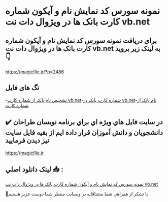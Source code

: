 # نمونه سورس کد نمایش نام و آیکون شماره کارت بانک ها در ویژوال دات نت vb.net

## برای دریافت نمونه سورس کد نمایش نام و آیکون شماره کارت بانک ها در ویژوال دات نت vb.net به لینک زیر بروید 👇

https://magicfile.ir/?p=2486

## تگ های فایل

-[تشخیص نام بانک از شماره کارت vb.net](https://magicfile.ir/product/%d8%b3%d9%88%d8%b1%d8%b3-%d9%88-%da%a9%d8%af-%d9%86%d9%85%d8%a7%db%8c%d8%b4-%d9%86%d8%a7%d9%85-%d8%a2%db%8c%da%a9%d9%88%d9%86-%d8%a8%d8%a7%d9%86%da%a9-%d9%87%d8%a7%db%8c-%d9%88%db%8c%da%98%d9%88%d8%a7%d9%84-%d8%af%d8%a7%d8%aa-%d9%86%d8%aa/)-[شماره کارت بانک در vb.net](https://magicfile.ir/product/%d8%b3%d9%88%d8%b1%d8%b3-%d9%88-%da%a9%d8%af-%d9%86%d9%85%d8%a7%db%8c%d8%b4-%d9%86%d8%a7%d9%85-%d8%a2%db%8c%da%a9%d9%88%d9%86-%d8%a8%d8%a7%d9%86%da%a9-%d9%87%d8%a7%db%8c-%d9%88%db%8c%da%98%d9%88%d8%a7%d9%84-%d8%af%d8%a7%d8%aa-%d9%86%d8%aa/)-[نام بانک از شماره کارت](https://magicfile.ir/product/%d8%b3%d9%88%d8%b1%d8%b3-%d9%88-%da%a9%d8%af-%d9%86%d9%85%d8%a7%db%8c%d8%b4-%d9%86%d8%a7%d9%85-%d8%a2%db%8c%da%a9%d9%88%d9%86-%d8%a8%d8%a7%d9%86%da%a9-%d9%87%d8%a7%db%8c-%d9%88%db%8c%da%98%d9%88%d8%a7%d9%84-%d8%af%d8%a7%d8%aa-%d9%86%d8%aa/)

## ✔️ در سايت فايل هاي ويژه اي براي برنامه نويسان طراحان دانشجويان و دانش آموزان قرار داده ايم از بقيه فايل سايت نيز ديدن فرماييد

https://magicfile.ir


## لينک دانلود اصلي 📥 :

[نمونه سورس کد نمایش نام و آیکون شماره کارت بانک ها در ویژوال دات نت vb.net](https://magicfile.ir/product/%d8%b3%d9%88%d8%b1%d8%b3-%d9%88-%da%a9%d8%af-%d9%86%d9%85%d8%a7%db%8c%d8%b4-%d9%86%d8%a7%d9%85-%d8%a2%db%8c%da%a9%d9%88%d9%86-%d8%a8%d8%a7%d9%86%da%a9-%d9%87%d8%a7%db%8c-%d9%88%db%8c%da%98%d9%88%d8%a7%d9%84-%d8%af%d8%a7%d8%aa-%d9%86%d8%aa/) 


🙏با تشکر از همراهي شما مشتاقانه در وبسایت منتظر شما دوست عزیز هستیم

